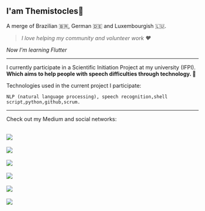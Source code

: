 
## I'am Themistocles🕺
A merge of Brazilian 🇧🇷, German 🇩🇪 and Luxembourgish 🇱🇺.

> *I love helping my community and volunteer work ❤️*


*Now I'm learning Flutter*

---

I currently participate in a Scientific Initiation Project at my university (IFPI).  
**Which aims to help people with speech difficulties through technology. 🌈**

Technologies used in the current project I participate: 

    NLP (natural language processing), speech recognition,shell script,python,github,scrum.
---
Check out my Medium and social networks:

<!-- Medium -->
<br>
<a href="https://medium.com/@temis2st" target="_blank">
   <img align="left" src="https://img.shields.io/badge/Medium-12100E?style=for-the-badge&logo=medium&logoColor=white">
    
<br/>


<!-- linkedin -->
<br>
<a href="https://www.linkedin.com/in/temistocles-zwang-96430b207/" target="_blank">
   <img align="left" src="https://img.shields.io/badge/LinkedIn-0077B5?style=for-the-badge&logo=linkedin&logoColor=white">
</a>
<br/>
<br>
<!-- discord -->
<a href="https://discord.gg/SpRmKAymm9" target="_blank">
   <img align="left" src="https://img.shields.io/badge/Discord-7289DA?style=for-the-badge&logo=discord&logoColor=white">
</a>
<br/>

<!-- Gmail -->
<br>
<a href="mailto:temis2st@gmail.com" target="_blank">
   <img align="left" src="https://img.shields.io/badge/Gmail-D14836?style=for-the-badge&logo=gmail&logoColor=white">
<br/>

<!-- HackerRank -->
<br>
<a href="https://www.hackerrank.com/temis2st" target="_blank">
   <img align="left" src="https://img.shields.io/badge/-Hackerrank-2EC866?style=for-the-badge&logo=HackerRank&logoColor=white">
<br/>



<!--  card -->
<br>
<a href=" " target="_blank">
   <img align="left" src= "https://github-readme-stats.vercel.app/api/top-langs/?username=TemistoclesZwang&layout=compactshow_icons=true&theme=outrun&langs_count=5&hide=jupyter%20notebook"        (https://github.com/TemistoclesZwang/github-readme-stats)
    
<br/>

<!-- card antigo [![Top Langs](https://github-readme-stats.vercel.app/api/top-langs/?username=TemistoclesZwang&layout=compactshow_icons=true&theme=outrun)](https://github.com/TemistoclesZwang/github-readme-stats) -->

<!-- more pins -->
<!-- [![Readme Card](https://github-readme-stats.vercel.app/api/pin/?username=anuraghazra&repo=github-readme-stats)](https://github.com/anuraghazra/github-readme-stats) -->

